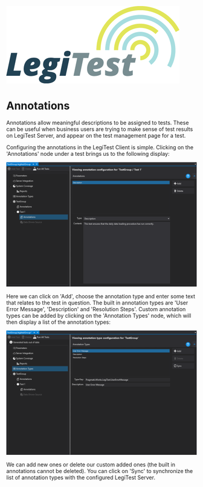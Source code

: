 ﻿![](images/_LegiTestBanner.png)

# Annotations

Annotations allow meaningful descriptions to be assigned to tests. These can be useful when business users are trying to make sense of test results on LegiTest Server, and appear on the test management page for a test.

Configuring the annotations in the LegiTest Client is simple. Clicking on the 'Annotations' node under a test brings us to the following display:

![](images/Annotations.png)

Here we can click on 'Add', choose the annotation type and enter some text that relates to the test in question. The built in annotation types are 'User Error Message', 'Description' and 'Resolution Steps'. Custom annotation types can be added by clicking on the 'Annotation Types' node, which will then display a list of the annotation types:

![](images/AnnotationTypes.png)

We can add new ones or delete our custom added ones (the built in annotations cannot be deleted). You can click on 'Sync' to synchronize the list of annotation types with the configured LegiTest Server.